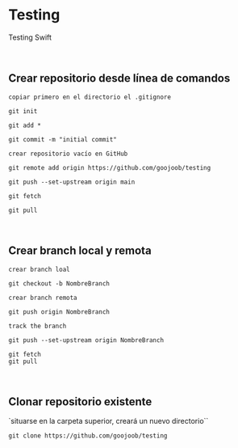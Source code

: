 # Testing
Testing Swift

<br/>

## Crear repositorio desde línea de comandos

`copiar primero en el directorio el .gitignore`

```git
git init

git add *

git commit -m "initial commit"
```

`crear repositorio vacío en GitHub`

```git
git remote add origin https://github.com/goojoob/testing

git push --set-upstream origin main

git fetch

git pull
```

<br/>

## Crear branch local y remota

`crear branch loal`

```git
git checkout -b NombreBranch
```

`crear branch remota`

```git
git push origin NombreBranch
```

`track the branch`

```git
git push --set-upstream origin NombreBranch
```

```git
git fetch
git pull
```

<br/>

## Clonar repositorio existente

`situarse en la carpeta superior, creará un nuevo directorio``

```git
git clone https://github.com/goojoob/testing
```